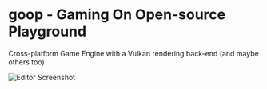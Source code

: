 # goop - Gaming On Open-source Playground
Cross-platform Game Engine with a Vulkan rendering back-end (and maybe others too)

![Editor Screenshot](https://lh3.googleusercontent.com/pw/ADCreHfDLwOc2OAj8cnsfqrP4cMxRjmTKVzIqAeuMVeK71omLZgzyg-YD0Z2dwu4Zzz1Q7dSUD8GrT4P6mA_JYb27UCsOKqAvbf7Kwd43h6_gjAyfgn7NG0YfGWaEaVzSApipsR1hjxhugyRRnOq-QfVMzun_A=w3092-h1295-s-no-gm?authuser=0)
